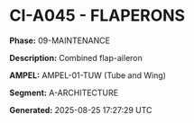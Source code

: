 # CI-A045 - FLAPERONS

**Phase:** 09-MAINTENANCE

**Description:** Combined flap-aileron

**AMPEL:** AMPEL-01-TUW (Tube and Wing)

**Segment:** A-ARCHITECTURE

**Generated:** 2025-08-25 17:27:29 UTC
